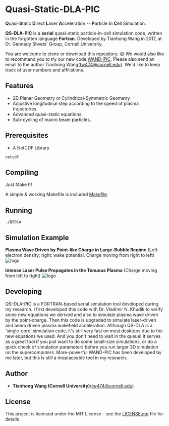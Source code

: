 # Quasi-Static-DLA-PIC


**Q**uasi-**S**tatic **D**irect **L**aser **A**cceleration -- **P**article **i**n **C**ell Simulation.

**QS-DLA-PIC** is a **serial** quasi-static particle-in-cell simulation code, written in the forgotten language **Fortran**. Developed by Tianhong Wang in 2017, at Dr. Gennady Shvets' Group, Cornell University.

You are welcome to clone or download this repository. :smile: We would also like to recommend you to try our new code [WAND-PIC](https://github.com/tianhongg/WAND-PIC). Please also send an email to the author Tianhong Wang(tw474@cornell.edu). We'd like to keep track of user numbers and affiliations. 



## Features
* 2D Planar Geometry or Cylindrical-Symmetric Geometry
* Adjustive longitudinal step according to the speed of plasma trajectories.
* Advanced quasi-static equations.
* Sub-cycling of macro beam particles.



## Prerequisites

* A NetCDF Library
```
netcdf
```


## Compiling
Just Make It! 

A simple & working Makefile is included [Makefile](QS_DLA_2D/Makefile). 


## Running
```
./QSDLA
```



## Simulation Example
**Plasma Wave Driven by Point-like Charge in Large-Bubble Regime** 
(Left: electron density; right: wake potential. Charge moving from right to left)
![logo](https://github.com/tianhongg/Quasi-Static-DLA-PIC/blob/master/Resource/Point_Driver.png)



**Intense Laser Pulse Propagates in the Tenuous Plasma** 
(Charge moving from left to right)
![logo](https://github.com/tianhongg/Quasi-Static-DLA-PIC/blob/master/Resource/Laser_Driver.png)



## Developing
QS-DLA-PIC is a FORTRAN-based serial simulation tool developed during my research. I first developed this code with Dr. Vladimir N. Khudik to verify some new equations we derived and also to simulate plasma wave driven by the point-charge. Then this code is upgraded to simulate laser-driven and beam driven plasma wakefield acceleration.  Although  QS-DLA is a 'single-core' simulation code, it's still very fast on most desktops due to the new equations we used. And you don't need to wait in the queue! It serves as a great tool if you just want to do some small-size simulations, or do a quick check of simulation parameters before you run larger 3D simulation on the supercomputers. More-powerful WAND-PIC has been developed by me later, but this is still a irreplaceable tool in my research.



## Author
* **Tianhong Wang (Cornell University)**(tw474@cornell.edu) 


## License

This project is licensed under the MIT License - see the [LICENSE.md](LICENSE.md) file for details

